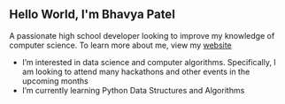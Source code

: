 ## Hello World, I'm Bhavya Patel
A passionate high school developer looking to improve my knowledge of computer science. To learn more about me, view my [website](https://bhavya-patel-portfolio.vercel.app/)

- I’m interested in data science and computer algorithms. Specifically, I am looking to attend many hackathons and other events in the upcoming months
- I’m currently learning Python Data Structures and Algorithms

<!---
BhavyaP45/BhavyaP45 is a ✨ special ✨ repository because its `README.md` (this file) appears on your GitHub profile.
You can click the Preview link to take a look at your changes.
--->
